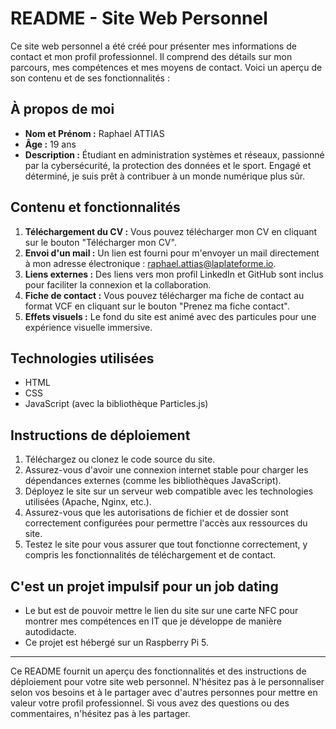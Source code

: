 # README - Site Web Personnel

Ce site web personnel a été créé pour présenter mes informations de contact et mon profil professionnel. Il comprend des détails sur mon parcours, mes compétences et mes moyens de contact. Voici un aperçu de son contenu et de ses fonctionnalités :

## À propos de moi

- **Nom et Prénom :** Raphael ATTIAS
- **Âge :** 19 ans
- **Description :** Étudiant en administration systèmes et réseaux, passionné par la cybersécurité, la protection des données et le sport. Engagé et déterminé, je suis prêt à contribuer à un monde numérique plus sûr.

## Contenu et fonctionnalités

1. **Téléchargement du CV :** Vous pouvez télécharger mon CV en cliquant sur le bouton "Télécharger mon CV".
2. **Envoi d'un mail :** Un lien est fourni pour m'envoyer un mail directement à mon adresse électronique : raphael.attias@laplateforme.io.
3. **Liens externes :** Des liens vers mon profil LinkedIn et GitHub sont inclus pour faciliter la connexion et la collaboration.
4. **Fiche de contact :** Vous pouvez télécharger ma fiche de contact au format VCF en cliquant sur le bouton "Prenez ma fiche contact".
5. **Effets visuels :** Le fond du site est animé avec des particules pour une expérience visuelle immersive.

## Technologies utilisées

- HTML
- CSS
- JavaScript (avec la bibliothèque Particles.js)

## Instructions de déploiement

1. Téléchargez ou clonez le code source du site.
2. Assurez-vous d'avoir une connexion internet stable pour charger les dépendances externes (comme les bibliothèques JavaScript).
3. Déployez le site sur un serveur web compatible avec les technologies utilisées (Apache, Nginx, etc.).
4. Assurez-vous que les autorisations de fichier et de dossier sont correctement configurées pour permettre l'accès aux ressources du site.
5. Testez le site pour vous assurer que tout fonctionne correctement, y compris les fonctionnalités de téléchargement et de contact.

## C'est un projet impulsif pour un job dating

- Le but est de pouvoir mettre le lien du site sur une carte NFC pour montrer mes compétences en IT que je développe de manière autodidacte.
- Ce projet est hébergé sur un Raspberry Pi 5.

---

Ce README fournit un aperçu des fonctionnalités et des instructions de déploiement pour votre site web personnel. N'hésitez pas à le personnaliser selon vos besoins et à le partager avec d'autres personnes pour mettre en valeur votre profil professionnel. Si vous avez des questions ou des commentaires, n'hésitez pas à les partager.
